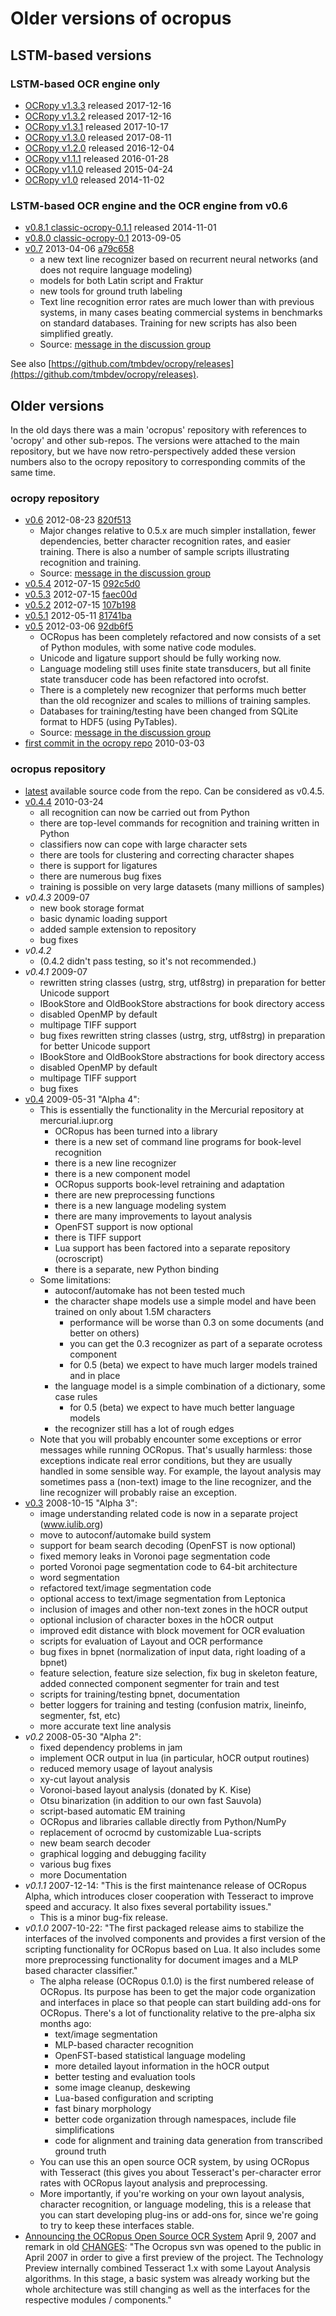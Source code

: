 # Older versions of ocropus

## LSTM-based versions
### LSTM-based OCR engine only
* [OCRopy v1.3.3](https://github.com/tmbdev/ocropy/releases/tag/v1.3.3) released 2017-12-16
* [OCRopy v1.3.2](https://github.com/tmbdev/ocropy/releases/tag/v1.3.2) released 2017-12-16
* [OCRopy v1.3.1](https://github.com/tmbdev/ocropy/releases/tag/v1.3.1) released 2017-10-17
* [OCRopy v1.3.0](https://github.com/tmbdev/ocropy/releases/tag/v1.3.0) released 2017-08-11
* [OCRopy v1.2.0](https://github.com/tmbdev/ocropy/releases/tag/v1.2.0) released 2016-12-04
* [OCRopy v1.1.1](https://github.com/tmbdev/ocropy/releases/tag/v1.1.1) released 2016-01-28
* [OCRopy v1.1.0](https://github.com/tmbdev/ocropy/releases/tag/v1.1.0) released 2015-04-24
* [OCRopy v1.0](https://github.com/tmbdev/ocropy/releases/tag/v1.0) released 2014-11-02

### LSTM-based OCR engine and the OCR engine from v0.6
* [v0.8.1 classic-ocropy-0.1.1](https://github.com/tmbdev/ocropy/releases/tag/v0.8.1) released 2014-11-01
* [v0.8.0 classic-ocropy-0.1](https://github.com/tmbdev/ocropy/releases/tag/v0.8.0) 2013-09-05
* [v0.7](https://github.com/tmbdev/ocropy/releases/tag/v0.7) 2013-04-06 [a79c658](https://github.com/tmbdev/ocropy/commit/a79c6581171a63d5adffeaf8692d6b550b74bff5)
    * a new text line recognizer based on recurrent neural networks (and does not require language modeling)
    * models for both Latin script and Fraktur
    * new tools for ground truth labeling
    * Text line recognition error rates are much lower than with previous systems, in many cases beating commercial systems in benchmarks on standard databases. Training for new scripts has also been simplified greatly.
    * Source: [message in the discussion group](https://groups.google.com/forum/#!msg/ocropus/Jpqz_Kc9M8g/y1uIZQTwfbQJ)

See also [https://github.com/tmbdev/ocropy/releases](https://github.com/tmbdev/ocropy/releases).

## Older versions
In the old days there was a main 'ocropus' repository with references to 'ocropy' and other sub-repos. The versions were attached to the main repository, but we have now retro-perspectively added these version numbers also to the ocropy repository to corresponding commits of the same time.
### ocropy repository
* [v0.6](https://github.com/tmbdev/ocropy/releases/tag/v0.6) 2012-08-23 [820f513](https://github.com/tmbdev/ocropy/tree/820f513f8b987a)
    * Major changes relative to 0.5.x are much simpler installation, fewer dependencies, better character recognition rates, and easier training.  There is also a number of sample scripts illustrating recognition and training.
    * Source: [message in the discussion group](https://groups.google.com/forum/#!msg/ocropus/L-BJyrPcTYM/784w6OSv3fMJ)
* [v0.5.4](https://github.com/tmbdev/ocropy/releases/tag/v0.5.4) 2012-07-15 [092c5d0](https://github.com/tmbdev/ocropy/tree/092c5d081163)
* [v0.5.3](https://github.com/tmbdev/ocropy/releases/tag/v0.5.3) 2012-07-15 [faec00d](https://github.com/tmbdev/ocropy/commit/faec00de3fb46984443dda641e6244d6881bd50f)
* [v0.5.2](https://github.com/tmbdev/ocropy/releases/tag/v0.5.2) 2012-07-15 [107b198](https://github.com/tmbdev/ocropy/commit/107b1983324bb29a62348912c3fe471f42d0bbc1)
* [v0.5.1](https://github.com/tmbdev/ocropy/releases/tag/v0.5.1) 2012-05-11 [81741ba](https://github.com/tmbdev/ocropy/commit/81741ba1231d157f49823cde6252fffdf6d18c29)
* [v0.5](https://github.com/tmbdev/ocropy/releases/tag/v0.5) 2012-03-06 [92db6f5](https://github.com/tmbdev/ocropy/tree/92db6f51bbe6)
   * OCRopus has been completely refactored and now consists of a set of Python modules, with some native code modules.
   * Unicode and ligature support should be fully working now.
   * Language modeling still uses finite state transducers, but all finite state transducer code has been refactored into ocrofst.
   * There is a completely new recognizer that performs much better than the old recognizer and scales to millions of training samples.
   * Databases for training/testing have been changed from SQLite format to HDF5 (using PyTables).
   * Source: [message in the discussion group](https://groups.google.com/forum/#!topic/ocropus/S73OMtJdVmw/discussion)
* [first commit in the ocropy repo](https://github.com/tmbdev/ocropy/commit/ec43558af20a) 2010-03-03

### ocropus repository
* [latest](https://github.com/zuphilip/ocropus-from-searchcode) available source code from the repo. Can be considered as v0.4.5.
* [v0.4.4](https://github.com/michaelyin/ocropus-git/tree/ba6930627f3f) 2010-03-24
    * all recognition can now be carried out from Python
    * there are top-level commands for recognition and training written in Python
    * classifiers now can cope with large character sets
    * there are tools for clustering and correcting character shapes
    * there is support for ligatures
    * there are numerous bug fixes
    * training is possible on very large datasets (many millions of samples) 
* _v0.4.3_ 2009-07
    * new book storage format
    * basic dynamic loading support
    * added sample extension to repository
    * bug fixes 
* _v0.4.2_
   * (0.4.2 didn't pass testing, so it's not recommended.) 
* _v0.4.1_ 2009-07
    * rewritten string classes (ustrg, strg, utf8strg) in preparation for better Unicode support
    * IBookStore and OldBookStore abstractions for book directory access
    * disabled OpenMP by default
    * multipage TIFF support
    * bug fixes     rewritten string classes (ustrg, strg, utf8strg) in preparation for better Unicode support
    * IBookStore and OldBookStore abstractions for book directory access
    * disabled OpenMP by default
    * multipage TIFF support
    * bug fixes 
* [v0.4](https://github.com/michaelyin/ocropus-git/tree/4ab75dc0dc9b) 2009-05-31 "Alpha 4":
    * This is essentially the functionality in the Mercurial repository at mercurial.iupr.org
        * OCRopus has been turned into a library
        * there is a new set of command line programs for book-level recognition
        * there is a new line recognizer
        * there is a new component model
        * OCRopus supports book-level retraining and adaptation
        * there are new preprocessing functions
        * there is a new language modeling system
        * there are many improvements to layout analysis
        * OpenFST support is now optional
        * there is TIFF support
        * Lua support has been factored into a separate repository (ocroscript)
        * there is a separate, new Python binding 
    * Some limitations:
        * autoconf/automake has not been tested much
        * the character shape models use a simple model and have been trained on only about 1.5M characters
            * performance will be worse than 0.3 on some documents (and better on others)
            * you can get the 0.3 recognizer as part of a separate ocrotess component
            * for 0.5 (beta) we expect to have much larger models trained and in place 
        * the language model is a simple combination of a dictionary, some case rules
            * for 0.5 (beta) we expect to have much better language models 
        * the recognizer still has a lot of rough edges 
    * Note that you will probably encounter some exceptions or error messages while running OCRopus. That's usually harmless: those exceptions indicate real error conditions, but they are usually handled in some sensible way. For example, the layout analysis may sometimes pass a (non-text) image to the line recognizer, and the line recognizer will probably raise an exception. 
* [v0.3](https://github.com/michaelyin/ocropus-git/tree/d39c2e3) 2008-10-15 "Alpha 3":
    * image understanding related code is now in a separate project (www.iulib.org)
    * move to autoconf/automake build system
    * support for beam search decoding (OpenFST is now optional)
    * fixed memory leaks in Voronoi page segmentation code
    * ported Voronoi page segmentation code to 64-bit architecture
    * word segmentation
    * refactored text/image segmentation code
    * optional access to text/image segmentation from Leptonica
    * inclusion of images and other non-text zones in the hOCR output
    * optional inclusion of character boxes in the hOCR output
    * improved edit distance with block movement for OCR evaluation
    * scripts for evaluation of Layout and OCR performance
    * bug fixes in bpnet (normalization of input data, right loading of a bpnet)
    * feature selection, feature size selection, fix bug in skeleton feature, added connected component segmenter for train and test
    * scripts for training/testing bpnet, documentation
    * better loggers for training and testing (confusion matrix, lineinfo, segmenter, fst, etc)
    * more accurate text line analysis 
* _v0.2_ 2008-05-30 "Alpha 2":
    * fixed dependency problems in jam
    * implement OCR output in lua (in particular, hOCR output routines)
    * reduced memory usage of layout analysis
    * xy-cut layout analysis
    * Voronoi-based layout analysis (donated by K. Kise)
    * Otsu binarization (in addition to our own fast Sauvola)
    * script-based automatic EM training
    * OCRopus and libraries callable directly from Python/NumPy
    * replacement of ocrocmd by customizable Lua-scripts
    * new beam search decoder
    * graphical logging and debugging facility
    * various bug fixes
    * more Documentation 
* _v0.1.1_ 2007-12-14: "This is the first maintenance release of OCRopus Alpha, which introduces closer cooperation with Tesseract to improve speed and accuracy. It also fixes several portability issues."
    * This is a minor bug-fix release. 
* _v0.1.0_ 2007-10-22: "The first packaged release aims to stabilize the interfaces of the involved components and provides a first version of the scripting functionality for OCRopus based on Lua. It also includes some more preprocessing functionality for document images and a MLP based character classifier."
    * The alpha release (OCRopus 0.1.0) is the first numbered release of OCRopus. Its purpose has been to get the major code organization and interfaces in place so that people can start building add-ons for OCRopus. There's a lot of functionality relative to the pre-alpha six months ago:
        * text/image segmentation
        * MLP-based character recognition
        * OpenFST-based statistical language modeling
        * more detailed layout information in the hOCR output
        * better testing and evaluation tools
        * some image cleanup, deskewing
        * Lua-based configuration and scripting
        * fast binary morphology
        * better code organization through namespaces, include file simplifications
        * code for alignment and training data generation from transcribed ground truth 
    * You can use this an open source OCR system, by using OCRopus with Tesseract (this gives you about Tesseract's per-character error rates with OCRopus layout analysis and preprocessing.
    * More importantly, if you're working on your own layout analysis, character recognition, or language modeling, this is a release that you can start developing plug-ins or add-ons for, since we're going to try to keep these interfaces stable. 
* [Announcing the OCRopus Open Source OCR System](https://developers.googleblog.com/2007/04/announcing-ocropus-open-source-ocr.html) April 9, 2007 and remark in old [CHANGES](https://github.com/michaelyin/ocropus-git/blob/d39c2e396b2afa700932a0523d06bc4a246a2ec2/CHANGES): "The Ocropus svn was opened to the public in April 2007 in order to give a first preview of the project. The Technology Preview internally combined Tesseract 1.x with some Layout Analysis algorithms. In this stage, a basic system was already working but the whole architecture was still changing as well as the interfaces for the respective modules / components."
